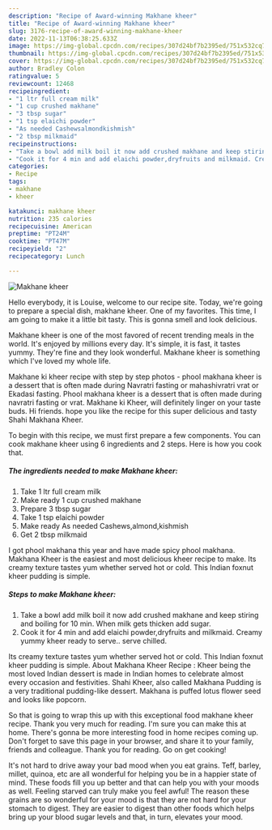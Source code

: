 ```yaml
---
description: "Recipe of Award-winning Makhane kheer"
title: "Recipe of Award-winning Makhane kheer"
slug: 3176-recipe-of-award-winning-makhane-kheer
date: 2022-11-13T06:38:25.633Z
image: https://img-global.cpcdn.com/recipes/307d24bf7b2395ed/751x532cq70/makhane-kheer-recipe-main-photo.jpg
thumbnail: https://img-global.cpcdn.com/recipes/307d24bf7b2395ed/751x532cq70/makhane-kheer-recipe-main-photo.jpg
cover: https://img-global.cpcdn.com/recipes/307d24bf7b2395ed/751x532cq70/makhane-kheer-recipe-main-photo.jpg
author: Bradley Colon
ratingvalue: 5
reviewcount: 12468
recipeingredient:
- "1 ltr full cream milk"
- "1 cup crushed makhane"
- "3 tbsp sugar"
- "1 tsp elaichi powder"
- "As needed Cashewsalmondkishmish"
- "2 tbsp milkmaid"
recipeinstructions:
- "Take a bowl add milk boil it now add crushed makhane and keep stiring and boiling for 10 min. When milk gets thicken add sugar."
- "Cook it for 4 min and add elaichi powder,dryfruits and milkmaid. Creamy yummy kheer ready to serve.. serve chilled."
categories:
- Recipe
tags:
- makhane
- kheer

katakunci: makhane kheer 
nutrition: 235 calories
recipecuisine: American
preptime: "PT24M"
cooktime: "PT47M"
recipeyield: "2"
recipecategory: Lunch

---
```



![Makhane kheer](https://img-global.cpcdn.com/recipes/307d24bf7b2395ed/751x532cq70/makhane-kheer-recipe-main-photo.jpg)

Hello everybody, it is Louise, welcome to our recipe site. Today, we're going to prepare a special dish, makhane kheer. One of my favorites. This time, I am going to make it a little bit tasty. This is gonna smell and look delicious.

Makhane kheer is one of the most favored of recent trending meals in the world. It's enjoyed by millions every day. It's simple, it is fast, it tastes yummy. They're fine and they look wonderful. Makhane kheer is something which I've loved my whole life.

Makhane ki kheer recipe with step by step photos - phool makhana kheer is a dessert that is often made during Navratri fasting or mahashivratri vrat or Ekadasi fasting. Phool makhana kheer is a dessert that is often made during navratri fasting or vrat. Makhane ki Kheer, will definitely linger on your taste buds. Hi friends. hope you like the recipe for this super delicious and tasty Shahi Makhana Kheer.


To begin with this recipe, we must first prepare a few components. You can cook makhane kheer using 6 ingredients and 2 steps. Here is how you cook that.

<!--inarticleads1-->

##### The ingredients needed to make Makhane kheer:

1. Take 1 ltr full cream milk
1. Make ready 1 cup crushed makhane
1. Prepare 3 tbsp sugar
1. Take 1 tsp elaichi powder
1. Make ready As needed Cashews,almond,kishmish
1. Get 2 tbsp milkmaid


I got phool makhana this year and have made spicy phool makhana. Makhana Kheer is the easiest and most delicious kheer recipe to make. Its creamy texture tastes yum whether served hot or cold. This Indian foxnut kheer pudding is simple. 

<!--inarticleads2-->

##### Steps to make Makhane kheer:

1. Take a bowl add milk boil it now add crushed makhane and keep stiring and boiling for 10 min. When milk gets thicken add sugar.
1. Cook it for 4 min and add elaichi powder,dryfruits and milkmaid. Creamy yummy kheer ready to serve.. serve chilled.


Its creamy texture tastes yum whether served hot or cold. This Indian foxnut kheer pudding is simple. About Makhana Kheer Recipe : Kheer being the most loved Indian dessert is made in Indian homes to celebrate almost every occasion and festivities. Shahi Kheer, also called Makhana Pudding is a very traditional pudding-like dessert. Makhana is puffed lotus flower seed and looks like popcorn. 

So that is going to wrap this up with this exceptional food makhane kheer recipe. Thank you very much for reading. I'm sure you can make this at home. There's gonna be more interesting food in home recipes coming up. Don't forget to save this page in your browser, and share it to your family, friends and colleague. Thank you for reading. Go on get cooking!

It's not hard to drive away your bad mood when you eat grains. Teff, barley, millet, quinoa, etc are all wonderful for helping you be in a happier state of mind. These foods fill you up better and that can help you with your moods as well. Feeling starved can truly make you feel awful! The reason these grains are so wonderful for your mood is that they are not hard for your stomach to digest. They are easier to digest than other foods which helps bring up your blood sugar levels and that, in turn, elevates your mood.
